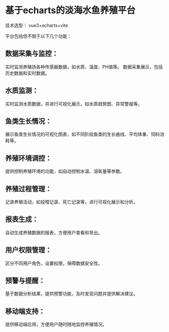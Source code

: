 # 基于echarts的淡海水鱼养殖平台   

技术选型： vue3+echarts+vite

平台包括但不限于以下几个功能：

## 数据采集与监控：

实时监测养殖场各种传感器数据，如水质、温度、PH值等。
数据采集展示，包括历史数据和实时数据。
## 水质监测：

实时监测水质数据，并进行可视化展示，如水质趋势图、异常警报等。
## 鱼类生长情况：

展示鱼类生长情况的可视化图表，如不同阶段鱼类的生长曲线、平均体重、饲料消耗等。
## 养殖环境调控：

提供控制养殖环境的功能，如自动控制水温、溶氧量等参数。
## 养殖过程管理：

记录养殖活动，如投喂记录、死亡记录等，进行可视化展示和分析。
## 报表生成：

自动生成养殖数据的报表，方便用户查看和导出。
## 用户权限管理：

区分不同用户角色，设置权限，保障数据安全性。
## 预警与提醒：

基于数据分析结果，提供预警功能，及时发现问题并提供解决建议。
## 移动端支持：

提供移动端应用，方便用户随时随地监控养殖情况。
